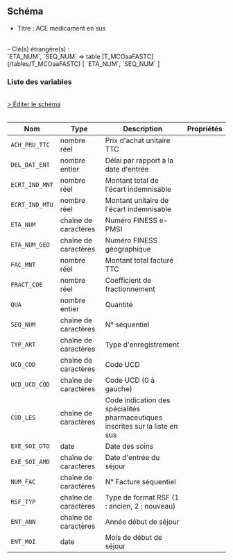 ## Schéma

- Titre : ACE medicament en sus
<br />
- Clé(s) étrangère(s) : <br />
`ETA_NUM`, `SEQ_NUM` => table [T_MCOaaFASTC](/tables/T_MCOaaFASTC) [ `ETA_NUM`, `SEQ_NUM` ]<br />

### Liste des variables
<br />
<div>
    <a href="https://gitlab.com/healthdatahub/schema-snds/edit/master/schemas/PMSI%20MCO/T_MCOaaFHSTC.json"  
    arget="_blank" rel="noopener noreferrer">> Éditer le schéma</a>
    <OutboundLink />
</div>
<br />

Nom|Type|Description|Propriétés
-|-|-|-
`ACH_PRU_TTC`|nombre réel|Prix d&#x27;achat unitaire TTC||
`DEL_DAT_ENT`|nombre entier|Délai par rapport à la date d&#x27;entrée||
`ECRT_IND_MNT`|nombre réel|Montant total de l&#x27;écart indemnisable||
`ECRT_IND_MTU`|nombre réel|Montant unitaire de l&#x27;écart indemnisable||
`ETA_NUM`|chaîne de caractères|Numéro FINESS e-PMSI||
`ETA_NUM_GEO`|chaîne de caractères|Numéro FINESS géographique||
`FAC_MNT`|nombre réel|Montant total facturé TTC||
`FRACT_COE`|nombre réel|Coefficient de fractionnement||
`QUA`|nombre entier|Quantité||
`SEQ_NUM`|chaîne de caractères|N° séquentiel||
`TYP_ART`|chaîne de caractères|Type d&#x27;enregistrement||
`UCD_COD`|chaîne de caractères|Code UCD||
`UCD_UCD_COD`|chaîne de caractères|Code UCD (0 à gauche)||
`COD_LES`|chaîne de caractères|Code indication des spécialités pharmaceutiques inscrites sur la liste en sus||
`EXE_SOI_DTD`|date|Date des soins||
`EXE_SOI_AMD`|chaîne de caractères|Date d&#x27;entrée du séjour||
`NUM_FAC`|chaîne de caractères|N° Facture séquentiel||
`RSF_TYP`|chaîne de caractères|Type de format RSF (1 : ancien, 2 : nouveau)||
`ENT_ANN`|chaîne de caractères|Année début de séjour||
`ENT_MOI`|date|Mois de début de séjour||

